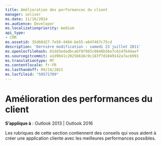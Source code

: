 ```yaml
---
title: Amélioration des performances du client
manager: soliver
ms.date: 11/16/2014
ms.audience: Developer
ms.localizationpriority: medium
api_type:
- COM
ms.assetid: 35d68d27-7e58-4484-be55-a64f467c75cd
description: 'Derniére modification : samedi 23 juillet 2011'
ms.openlocfilehash: 81dd3edadbca6f8f903c0848b56e7c614fb44aef
ms.sourcegitcommit: a1d9041c20256616c9c183f7d1049142a7ac6991
ms.translationtype: MT
ms.contentlocale: fr-FR
ms.lasthandoff: 09/24/2021
ms.locfileid: "59571709"
---
```

# <a name="improving-client-performance"></a>Amélioration des performances du client
 
**S’applique à** : Outlook 2013 | Outlook 2016 
  
Les rubriques de cette section contiennent des conseils qui vous aident à créer une application cliente avec les meilleures performances possibles.
  


